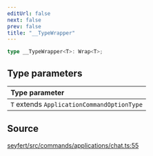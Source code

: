 ```yaml
---
editUrl: false
next: false
prev: false
title: "__TypeWrapper"
---
```


```ts
type __TypeWrapper<T>: Wrap<T>;
```

## Type parameters

| Type parameter |
| :------ |
| `T` extends `ApplicationCommandOptionType` |

## Source

[seyfert/src/commands/applications/chat.ts:55](https://github.com/potoland/potocuit/blob/fe122a1/src/commands/applications/chat.ts#L55)
